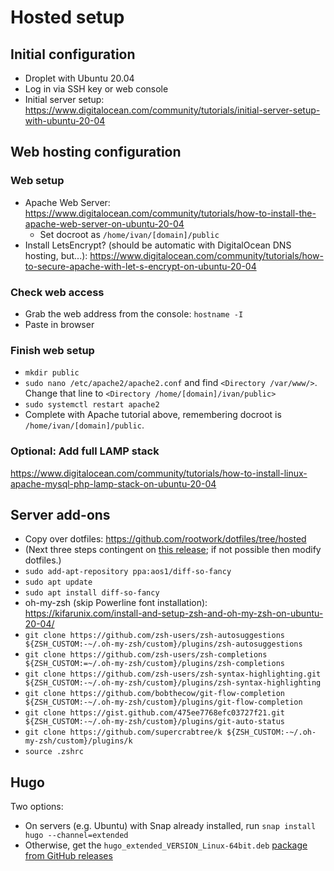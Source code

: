 <!-- The following section, from "ts" to "te", is an automatically-generated
  table of contents, updated whenever this file changes. Do not edit within
  this section. -->

<!--ts-->
<!--te-->

# Hosted setup

## Initial configuration

* Droplet with Ubuntu 20.04
* Log in via SSH key or web console
* Initial server setup: https://www.digitalocean.com/community/tutorials/initial-server-setup-with-ubuntu-20-04

## Web hosting configuration

### Web setup

* Apache Web Server: https://www.digitalocean.com/community/tutorials/how-to-install-the-apache-web-server-on-ubuntu-20-04
  * Set docroot as `/home/ivan/[domain]/public`
* Install LetsEncrypt? (should be automatic with DigitalOcean DNS hosting, but...): https://www.digitalocean.com/community/tutorials/how-to-secure-apache-with-let-s-encrypt-on-ubuntu-20-04

### Check web access

* Grab the web address from the console: `hostname -I`
* Paste in browser

### Finish web setup

* `mkdir public`
* `sudo nano /etc/apache2/apache2.conf` and find `<Directory /var/www/>`. Change that line to `<Directory /home/[domain]/ivan/public>`
* `sudo systemctl restart apache2`
* Complete with Apache tutorial above, remembering docroot is `/home/ivan/[domain]/public`.

### Optional: Add full LAMP stack
https://www.digitalocean.com/community/tutorials/how-to-install-linux-apache-mysql-php-lamp-stack-on-ubuntu-20-04

## Server add-ons

* Copy over dotfiles: https://github.com/rootwork/dotfiles/tree/hosted
* (Next three steps contingent on [this release](https://github.com/so-fancy/diff-so-fancy/issues/383); if not possible then modify dotfiles.)
* `sudo add-apt-repository ppa:aos1/diff-so-fancy`
* `sudo apt update`
* `sudo apt install diff-so-fancy`
* oh-my-zsh (skip Powerline font installation): https://kifarunix.com/install-and-setup-zsh-and-oh-my-zsh-on-ubuntu-20-04/
* `git clone https://github.com/zsh-users/zsh-autosuggestions ${ZSH_CUSTOM:-~/.oh-my-zsh/custom}/plugins/zsh-autosuggestions`
* `git clone https://github.com/zsh-users/zsh-completions ${ZSH_CUSTOM:=~/.oh-my-zsh/custom}/plugins/zsh-completions`
* `git clone https://github.com/zsh-users/zsh-syntax-highlighting.git ${ZSH_CUSTOM:-~/.oh-my-zsh/custom}/plugins/zsh-syntax-highlighting`
* `git clone https://github.com/bobthecow/git-flow-completion ${ZSH_CUSTOM:-~/.oh-my-zsh/custom}/plugins/git-flow-completion`
* `git clone https://gist.github.com/475ee7768efc03727f21.git ${ZSH_CUSTOM:-~/.oh-my-zsh/custom}/plugins/git-auto-status`
* `git clone https://github.com/supercrabtree/k ${ZSH_CUSTOM:-~/.oh-my-zsh/custom}/plugins/k`
* `source .zshrc`

## Hugo

Two options:

* On servers (e.g. Ubuntu) with Snap already installed, run `snap install hugo --channel=extended`
* Otherwise, get the `hugo_extended_VERSION_Linux-64bit.deb` [package from GitHub releases](https://github.com/gohugoio/hugo/releases)
